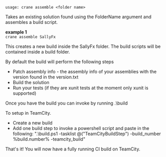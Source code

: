 `usage: crane assemble <folder name>`

Takes an existing solution found using the FolderName argument
and assembles a build script.

**example 1**  
`crane assemble SallyFx`

This creates a new build inside the SallyFx folder.  The build scripts will be contained inside a build folder.
 

By default the build will perform the following steps
 - Patch assembly info - the assembly info of your assemblies with the version found in the version.txt 
 - Build the solution
 - Run your tests (if they are xunit tests at the moment only xunit is supported)

Once you have the build you can invoke by running
 .\build

To setup in TeamCity.
 - Create a new build
 - Add one build step to invoke a powershell script and paste in the following:
 ".\build.ps1 -tasklist @("TeamCityBuildStep") -build_number %build.number% -teamcity_build"

That's it! You will now have a fully running CI build on TeamCity.

